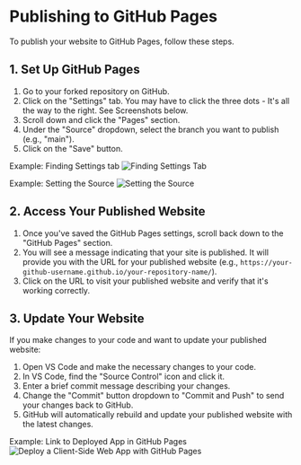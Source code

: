 # Publishing to GitHub Pages

To publish your website to GitHub Pages, follow these steps.

## 1. Set Up GitHub Pages

1. Go to your forked repository on GitHub.
2. Click on the "Settings" tab. You may have to click the three dots - It's all the way to the right. See Screenshots below.
3. Scroll down and click the "Pages" section.
4. Under the "Source" dropdown, select the branch you want to publish (e.g., "main").
5. Click on the "Save" button.

Example: Finding Settings tab
![Finding Settings Tab](images/GitHub-FindingSettingsTab.PNG)

Example: Setting the Source
![Setting the Source](images/GitHub-Pages-Setting-the-Source.PNG)

## 2. Access Your Published Website

1. Once you've saved the GitHub Pages settings, scroll back down to the "GitHub Pages" section.
2. You will see a message indicating that your site is published. It will provide you with the URL for your published website (e.g., `https://your-github-username.github.io/your-repository-name/`).
3. Click on the URL to visit your published website and verify that it's working correctly.

## 3. Update Your Website

If you make changes to your code and want to update your published website:

1. Open VS Code and make the necessary changes to your code.
2. In VS Code, find the "Source Control" icon and click it.
3. Enter a brief commit message describing your changes.
4. Change the "Commit" button dropdown to "Commit and Push" to send your changes back to GitHub.
5. GitHub will automatically rebuild and update your published website with the latest changes.

Example: Link to Deployed App in GitHub Pages
![Deploy a Client-Side Web App with GitHub Pages](images/deploy-app-with-GitHub-Pages.PNG)
